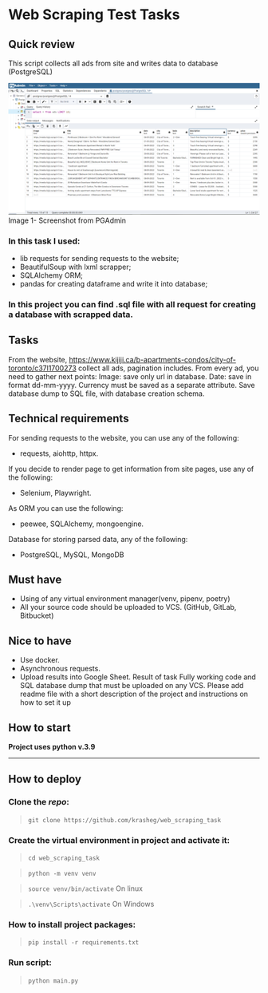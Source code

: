 # Web Scraping Test Tasks

## Quick review
 This script collects all ads from site and writes data to database (PostgreSQL)

![Alt text](additional_files/pg_admin_screenshot.PNG)
Image 1- Screenshot from PGAdmin

### In this task I used:
- lib requests for sending requests to the website;
- BeautifulSoup with lxml scrapper;
- SQLAlchemy ORM;
- pandas for creating dataframe and write it into database;
### In this project you can find .sql file with all request for creating a database with scrapped data.

## Tasks
From the website, https://www.kijiji.ca/b-apartments-condos/city-of-toronto/c37l1700273
collect all ads, pagination includes.
From every ad, you need to gather next points:
Image: save only url in database.
Date: save in format dd-mm-yyyy.
Currency must be saved as a separate attribute.
Save database dump to SQL file, with database creation schema.
## Technical requirements

For sending requests to the website, you can use any of the following:
- requests, aiohttp, httpx.

If you decide to render page to get information from site pages, use any of the
following:
- Selenium, Playwright.

As ORM you can use the following:
- peewee, SQLAlchemy, mongoengine.

Database for storing parsed data, any of the following:
- PostgreSQL, MySQL, MongoDB
## Must have
- Using of any virtual environment manager(venv, pipenv, poetry)
- All your source code should be uploaded to VCS. (GitHub, GitLab, Bitbucket)
## Nice to have
- Use docker.
- Asynchronous requests.
- Upload results into Google Sheet.
Result of task
Fully working code and SQL database dump that must be uploaded on any VCS. Please add
readme file with a short description of the project and instructions on how to set it up


## How to start

__Project uses python v.3.9__

***

## How to deploy

### Clone the _repo_:

> `git clone https://github.com/krasheg/web_scraping_task`

### Create the virtual environment in project and activate it:

> `cd web_scraping_task`

> `python -m venv venv`

> `source venv/bin/activate` On linux

> `.\venv\Scripts\activate` On Windows

### How to install project packages:

> `pip install -r requirements.txt`
 
### Run script:
> `python main.py`

